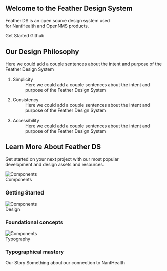 <HomePageAdjust />
<div class="hero">
  <section class="gradient-1">
    <HeaderMask transparent />
    <div class="section-wrapper center">
      <h1>Welcome to the Feather Design System</h1>
      <p class="body-large">Feather DS is an open source design system used<br/>
      for NantHealth and OpenNMS products.</p>
      <FeatherButton primary>Get Started</FeatherButton>
      <FeatherButton text>
        <template v-slot:icon>
          <FeatherIcon :icon="icon" aria-hidden="true" focusable="false"></FeatherIcon>
        </template>
        Github
      </FeatherButton>
    </div>
  </section>
</div>

<script>
import { FeatherButton } from "@featherds/button";
import { FeatherIcon } from "@featherds/icon";
import icon from "@featherds/icon/actions/Help";
import atom from "@featherds/icon/branding/Atom";
import arrow from "@featherds/icon/navigation/ArrowBack";
import FeatherLogoMotif from "@featherds/icon/branding/FeatherLogoMotif";
import sections from "@source/groups";
  export default{
    components: {
      FeatherButton,
      FeatherIcon
    },
    computed:{
      icon(){
        return icon;
      },
      atom(){
        return atom;
      },
      arrow(){
        return arrow;
      },
      logo(){
        return FeatherLogoMotif;
      }
    },
    data(){
      return {
        sections
      }
    },
  }
</script>

<section>
  <div class="section-wrapper philosophy">
    <div class="left">
      <FeatherIcon class="atom" :icon="atom" focusable="false"></FeatherIcon>
      <span>
        <h2>Our Design Philosophy</h2>
        <p>
          Here we could add a couple sentences about the intent and purpose of the Feather Design System
        </p>
      </span>
    </div>
    <div class="right">
      <ol>
        <li>
          <dl>
            <dt>Simplicity</dt>
            <dd>Here we could add a couple sentences about the intent and purpose of the Feather Design System</dd>
          </dl>
        </li>
        <li>
          <dl>
            <dt>Consistency</dt>
            <dd>Here we could add a couple sentences about the intent and purpose of the Feather Design System</dd>
          </dl>
        </li>
        <li>
          <dl>
            <dt>Accessibility</dt>
            <dd>Here we could add a couple sentences about the intent and purpose of the Feather Design System</dd>
          </dl>
        </li>
      </ol>
    </div>
  </div>
</section>

<section class="gradient-2">
  <div class="section-wrapper learn">
    <h2>Learn More About Feather DS</h2>
    <p class="body-small">
      Get started on your next project with our most popular<br/>
      development and design assets and resources.
    </p>
    <div class="card-group">
      <a class="sexy-card">
        <img :src="$withBase('/assets/branding/home-components.png')" title="Components"/>
        <div class="card-inner">
          <span class="overline">Components</span>
          <h3>Getting Started</h3>
          <FeatherIcon :icon="arrow" focusable="false"></FeatherIcon>
        </div>
      </a>
      <a class="sexy-card">
        <img :src="$withBase('/assets/branding/home-foundation.png')" title="Components"/>
        <div class="card-inner">
          <span class="overline">Design</span>
          <h3>Foundational concepts</h3>
          <FeatherIcon :icon="arrow" focusable="false"></FeatherIcon>
        </div>
      </a>
      <a class="sexy-card">
        <img :src="$withBase('/assets/branding/home-typography.png')" title="Components"/>
        <div class="card-inner">
          <span class="overline">Typography</span>
          <h3>Typographical mastery</h3>
          <FeatherIcon :icon="arrow" focusable="false"></FeatherIcon>
        </div>
      </a>
    </div>
  </div>
</section>


<section>
  <div class="section-wrapper story">
    <div class="story-wrapper">
      <FeatherIcon class="logo" :icon="logo" focusable="false"></FeatherIcon>
      <span class="tagline">Our Story</span>
      <span class="title">
        Something about our connection to NantHealth
      </span>
    </div>
  </div>
</section>
